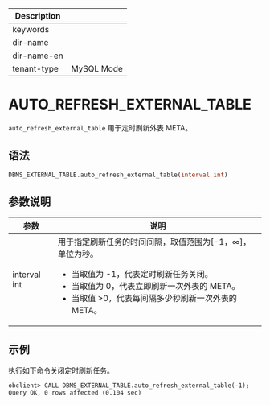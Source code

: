 | Description   |                 |
|---------------|-----------------|
| keywords      |                 |
| dir-name      |                 |
| dir-name-en   |                 |
| tenant-type   | MySQL Mode      |

# AUTO_REFRESH_EXTERNAL_TABLE

`auto_refresh_external_table` 用于定时刷新外表 META。

## 语法

```sql
DBMS_EXTERNAL_TABLE.auto_refresh_external_table(interval int)
```

## 参数说明

| **参数**           | **说明**                                            |
|------------------|-----------------------------------------------------|
| interval int | 用于指定刷新任务的时间间隔，取值范围为[-1，∞]，单位为秒。<ul><li>当取值为 -1，代表定时刷新任务关闭。</li><li>当取值为 0，代表立即刷新一次外表的 META。</li><li>当取值 >0，代表每间隔多少秒刷新一次外表的 META。</li></ul>|

## 示例

执行如下命令关闭定时刷新任务。

```shell
obclient> CALL DBMS_EXTERNAL_TABLE.auto_refresh_external_table(-1);
Query OK, 0 rows affected (0.104 sec)